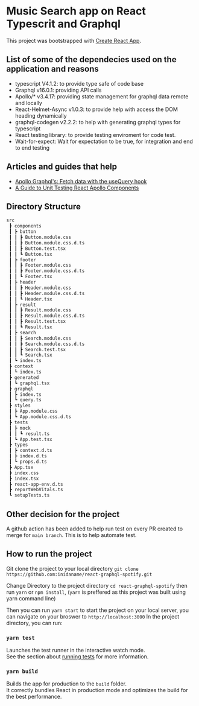 # Music Search app on React Typescrit and Graphql

This project was bootstrapped with [Create React App](https://github.com/facebook/create-react-app).

## List of some of the dependecies used on the application and reasons

- typescript V4.1.2: to provide type safe of code base
- Graphql v16.0.1: providing API calls
- Apollo/* v3.4.17: providing state management for graphql data remote and locally
- React-Helmet-Async v1.0.3: to provide help with access the DOM heading dynamically
- graphql-codegen v2.2.2: to help with generating graphql types for typescript
- React testing library: to provide testing enviroment for code test.
- Wait-for-expect: Wait for expectation to be true, for integration and end to end testing

## Articles and guides that help

- [Apollo Graphql's: Fetch data with the useQuery hook](https://www.apollographql.com/docs/react/data/queries/)
- [A Guide to Unit Testing React Apollo Components](https://www.dolthub.com/blog/2021-02-05-guide-to-react-unit-testing/)

## Directory Structure

```markdown
src
 ┣ components
 ┃ ┣ button
 ┃ ┃ ┣ Button.module.css
 ┃ ┃ ┣ Button.module.css.d.ts
 ┃ ┃ ┣ Button.test.tsx
 ┃ ┃ ┗ Button.tsx
 ┃ ┣ footer
 ┃ ┃ ┣ Footer.module.css
 ┃ ┃ ┣ Footer.module.css.d.ts
 ┃ ┃ ┗ Footer.tsx
 ┃ ┣ header
 ┃ ┃ ┣ Header.module.css
 ┃ ┃ ┣ Header.module.css.d.ts
 ┃ ┃ ┗ Header.tsx
 ┃ ┣ result
 ┃ ┃ ┣ Result.module.css
 ┃ ┃ ┣ Result.module.css.d.ts
 ┃ ┃ ┣ Result.test.tsx
 ┃ ┃ ┗ Result.tsx
 ┃ ┣ search
 ┃ ┃ ┣ Search.module.css
 ┃ ┃ ┣ Search.module.css.d.ts
 ┃ ┃ ┣ Search.test.tsx
 ┃ ┃ ┗ Search.tsx
 ┃ ┗ index.ts
 ┣ context
 ┃ ┗ index.ts
 ┣ generated
 ┃ ┗ graphql.tsx
 ┣ graphql
 ┃ ┣ index.ts
 ┃ ┗ query.ts
 ┣ styles
 ┃ ┣ App.module.css
 ┃ ┗ App.module.css.d.ts
 ┣ tests
 ┃ ┣ mock
 ┃ ┃ ┗ result.ts
 ┃ ┗ App.test.tsx
 ┣ types
 ┃ ┣ context.d.ts
 ┃ ┣ index.d.ts
 ┃ ┗ props.d.ts
 ┣ App.tsx
 ┣ index.css
 ┣ index.tsx
 ┣ react-app-env.d.ts
 ┣ reportWebVitals.ts
 ┗ setupTests.ts
```

## Other decision for the project

A github action has been added to help run test on every PR created to merge for `main branch`. This is to help automate test.

## How to run the project

Git clone the project to your local directory `git clone https://github.com:inidaname/react-graphql-spotify.git`

Change Directory to the project directory `cd react-graphql-spotify` then run `yarn` or `npm install`, (`yarn` is preffered as this project was built using yarn command line)

Then you can run `yarn start` to start the project on your local server, you can navigate on your broswer to `http://localhost:3000`
In the project directory, you can run:


### `yarn test`

Launches the test runner in the interactive watch mode.\
See the section about [running tests](https://facebook.github.io/create-react-app/docs/running-tests) for more information.

### `yarn build`

Builds the app for production to the `build` folder.\
It correctly bundles React in production mode and optimizes the build for the best performance.